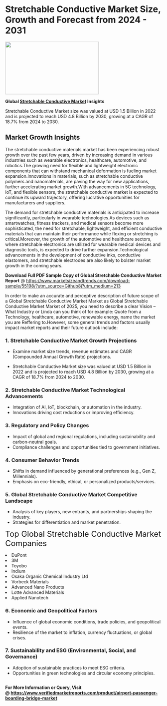 <H1>Stretchable Conductive Market Size, Growth and Forecast from 2024 - 2031</H1><img class="aligncenter size-medium wp-image-584254" src="https://thirdeyenews.in/wp-content/uploads/2024/09/Global-Market-Research-300x168.jpeg" alt="" width="300" height="168" /><p><strong>Global&nbsp;<a href="https://www.marketsizeandtrends.com/download-sample/55198/?utm_source=Github8j?utm_medium=213">Stretchable Conductive Market</a> Insights</strong></p><p>Stretchable Conductive Market size was valued at USD 1.5 Billion in 2022 and is projected to reach USD 4.8 Billion by 2030, growing at a CAGR of 18.7% from 2024 to 2030.</p><p><h2>Market Growth Insights</h2> <p>The stretchable conductive materials market has been experiencing robust growth over the past few years, driven by increasing demand in various industries such as wearable electronics, healthcare, automotive, and robotics.The growing need for flexible and lightweight electronic components that can withstand mechanical deformation is fueling market expansion.Innovations in materials, such as stretchable conductive polymers and nanomaterials, are paving the way for new applications, further accelerating market growth.With advancements in 5G technology, IoT, and flexible sensors, the stretchable conductive market is expected to continue its upward trajectory, offering lucrative opportunities for manufacturers and suppliers.</p> <p>The demand for stretchable conductive materials is anticipated to increase significantly, particularly in wearable technologies.As devices such as smartwatches, fitness trackers, and medical sensors become more sophisticated, the need for stretchable, lightweight, and efficient conductive materials that can maintain their performance while flexing or stretching is critical.Moreover, the growth of the automotive and healthcare sectors, where stretchable electronics are utilized for wearable medical devices and diagnostic tools, is expected to drive further expansion.Technological advancements in the development of conductive inks, conductive elastomers, and stretchable electrodes are also likely to bolster market growth in the coming years.</p> <p><span class=""><strong>Download Full PDF Sample Copy of Global Stretchable Conductive Market Report</strong> @ <a href="https://www.marketsizeandtrends.com/download-sample/55198/?utm_source=Github8j?utm_medium=213" target="_blank">https://www.marketsizeandtrends.com/download-sample/55198/?utm_source=Github8j?utm_medium=213</a></span></p><p>In order to make an accurate and perceptive description of future scope of a Global&nbsp;Stretchable Conductive Market Market as Global&nbsp;Stretchable Conductive Market Market of 2025, you need to describe a clear Vision &ndash; What Industry or Linda can you think of for example: Quote from a Technology, healthcare, automotive, renewable energy, name the market you are Reffering to.However, some general trends and factors usually impact market reports and their future outlook include:</p><h3>1.&nbsp;<strong>Stretchable Conductive Market Growth Projections</strong></h3><ul><li>Examine market size trends, revenue estimates and CAGR (Compounded Annual Growth Rate) projections.</li><li><p>Stretchable Conductive Market size was valued at USD 1.5 Billion in 2022 and is projected to reach USD 4.8 Billion by 2030, growing at a CAGR of 18.7% from 2024 to 2030.</p></li></ul><h3>2.&nbsp;<strong>Stretchable Conductive Market Technological Advancements</strong></h3><ul><li>Integration of AI, IoT, blockchain, or automation in the industry.</li><li>Innovations driving cost reductions or improving efficiency.</li></ul><h3>3.&nbsp;<strong>Regulatory and Policy Changes</strong></h3><ul><li>Impact of global and regional regulations, including sustainability and carbon-neutral goals.</li><li>Compliance challenges and opportunities tied to government initiatives.</li></ul><h3>4.&nbsp;<strong>Consumer Behavior Trends</strong></h3><ul><li>Shifts in demand influenced by generational preferences (e.g., Gen Z, Millennials).</li><li>Emphasis on eco-friendly, ethical, or personalized products/services.</li></ul><h3>5.&nbsp;<strong>Global Stretchable Conductive Market Competitive Landscape</strong></h3><ul><li>Analysis of key players, new entrants, and partnerships shaping the industry.</li><li>Strategies for differentiation and market penetration.</li></ul><p data-pm-slice="1 1 []"><span style="color: inherit; font-family: inherit; font-size: 25px;">Top Global Stretchable Conductive Market Companies</span></p><div class="" data-test-id=""><p><li>DuPont</li><li> 3M</li><li> Toyobo</li><li> Indium</li><li> Osaka Organic Chemical Industry Ltd</li><li> Vorbeck Materials</li><li> Advanced Nano Products</li><li> Lotte Advanced Materials</li><li> Applied Nanotech</li></p></div><h3>6.&nbsp;<strong>Economic and Geopolitical Factors</strong></h3><ul><li>Influence of global economic conditions, trade policies, and geopolitical events.</li><li>Resilience of the market to inflation, currency fluctuations, or global crises.</li></ul><h3>7.&nbsp;<strong>Sustainability and ESG (Environmental, Social, and Governance)</strong></h3><ul><li>Adoption of sustainable practices to meet ESG criteria.</li><li>Opportunities in green technologies and circular economy principles.</li></ul><h2><strong style="font-size: 14px;">For More Information or Query, Visit @&nbsp;</strong><a style="background-color: #ffffff; font-size: 14px;" href="https://www.marketsizeandtrends.com/report/stretchable-conductive-market/" target="_blank">https://www.verifiedmarketreports.com/product/airport-passenger-boarding-bridge-market</a></h2>